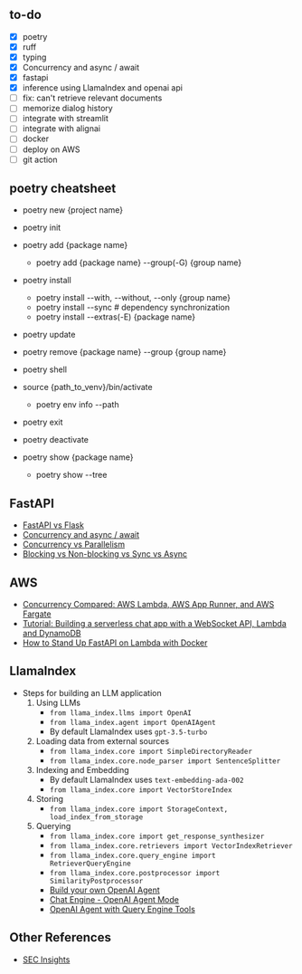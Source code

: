 ## to-do
- [x] poetry
- [x] ruff
- [x] typing
- [x] Concurrency and async / await
- [x] fastapi
- [x] inference using LlamaIndex and openai api
- [ ] fix: can't retrieve relevant documents
- [ ] memorize dialog history
- [ ] integrate with streamlit
- [ ] integrate with alignai
- [ ] docker
- [ ] deploy on AWS
- [ ] git action

## poetry cheatsheet
- poetry new {project name}
- poetry init

- poetry add {package name}
    - poetry add {package name} --group(-G) {group name}
- poetry install 
    - poetry install --with, --without, --only {group name}
    - poetry install --sync # dependency synchronization
    - poetry install --extras(-E) {package name}
- poetry update
- poetry remove {package name} --group {group name}

- poetry shell
- source {path_to_venv}/bin/activate
    - poetry env info --path

- poetry exit
- poetry deactivate

- poetry show {package name}
    - poetry show --tree

## FastAPI
- [FastAPI vs Flask](https://www.turing.com/kb/fastapi-vs-flask-a-detailed-comparison)
- [Concurrency and async / await](https://fastapi.tiangolo.com/async)
- [Concurrency vs Parallelism](https://oxylabs.io/blog/concurrency-vs-parallelism)
- [Blocking vs Non-blocking vs Sync vs Async](https://developer.ibm.com/articles/l-async)

## AWS
- [Concurrency Compared: AWS Lambda, AWS App Runner, and AWS Fargate](https://nathanpeck.com/concurrency-compared-lambda-fargate-app-runner)
- [Tutorial: Building a serverless chat app with a WebSocket API, Lambda and DynamoDB](https://docs.aws.amazon.com/apigateway/latest/developerguide/websocket-api-chat-app.html)
- [How to Stand Up FastAPI on Lambda with Docker](https://jacobsolawetz.medium.com/how-to-stand-up-fastapi-on-lambda-with-docker-299609323e40)

## LlamaIndex
- Steps for building an LLM application
    1. Using LLMs
        - `from llama_index.llms import OpenAI`
        - `from llama_index.agent import OpenAIAgent`
        - By default LlamaIndex uses `gpt-3.5-turbo`
    2. Loading data from external sources
        - `from llama_index.core import SimpleDirectoryReader`
        - `from llama_index.core.node_parser import SentenceSplitter`
    3. Indexing and Embedding
        - By default LlamaIndex uses `text-embedding-ada-002`
        - `from llama_index.core import VectorStoreIndex`
    4. Storing
        - `from llama_index.core import StorageContext, load_index_from_storage`
    5. Querying
        - `from llama_index.core import get_response_synthesizer`
        - `from llama_index.core.retrievers import VectorIndexRetriever`
        - `from llama_index.core.query_engine import RetrieverQueryEngine`
        - `from llama_index.core.postprocessor import SimilarityPostprocessor`
        - [Build your own OpenAI Agent](https://docs.llamaindex.ai/en/stable/examples/agent/openai_agent)
        - [Chat Engine - OpenAI Agent Mode](https://docs.llamaindex.ai/en/stable/examples/chat_engine/chat_engine_openai)
        - [OpenAI Agent with Query Engine Tools](https://docs.llamaindex.ai/en/stable/examples/agent/openai_agent_with_query_engine)

## Other References
- [SEC Insights](https://github.com/run-llama/sec-insights)